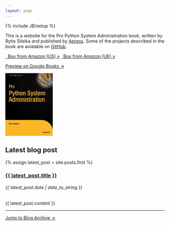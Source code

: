 ```yaml
---
layout: page
---
```

{% include JB/setup %}

<div class="hero-unit">
    <div class="row">
        <div class="span8">
            <p>This is a website for the Pro Python System Administration book, written by Rytis Sileika and published by <a href="http://www.apress.com/">Apress</a>. Some of the projects described in the book are avialable on <a href="https://www.github.com/rytis/">GitHub</a>.</p>
            <p><a href="http://www.amazon.com/gp/product/1430226056?ie=UTF8&tag=sysadminpy-20&linkCode=as2&camp=1789&creative=390957&creativeASIN=1430226056" class="btn btn-primary btn-large"><i class="icon-shopping-cart icon-white">&nbsp;</i>&nbsp;Buy from Amazon (US) &raquo;</a>&nbsp;<a href="http://www.amazon.co.uk/gp/product/1430226056?ie=UTF8&tag=sysadminpy-21&linkCode=as2&camp=1634&creative=19450&creativeASIN=1430226056" class="btn btn-primary btn-large"><i class="icon-shopping-cart icon-white">&nbsp;</i>&nbsp;Buy from Amazon (UK) &raquo;</a></p>
        <p><a href="http://books.google.co.uk/books?id=Jxij_jnCS4AC&lpg=PR2&dq=1-4302-2605-6&pg=PR2#v=onepage&q&f=false" target="_blank">Preview on Google Books &rarr;</a></p>
        </div>
        <div class="span2">
            <p><img src="/assets/images/book-cover.png" width="150"></p>
        </div>
    </div>
</div>

## Latest blog post

{% assign latest_post = site.posts.first %}

### <a href="{{ BASE_PATH }}{{ latest_post.url }}">{{ latest_post.title }}</a>
<h6>{{ latest_post.date | date_to_string }}</h6>

{{ latest_post.content }}

<hr/>

<a href="{{ BASE_PATH }}{{ site.JB.archive_path }}">Jump to Blog Archive &rarr;</a>
